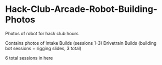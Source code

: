 # Hack-Club-Arcade-Robot-Building-Photos
Photos of robot for hack club hours


Contains photos of 
Intake Builds (sessions 1-3)
Drivetrain Builds (building bot sessions + rigging slides, 3 total)

6 total sessions in here
